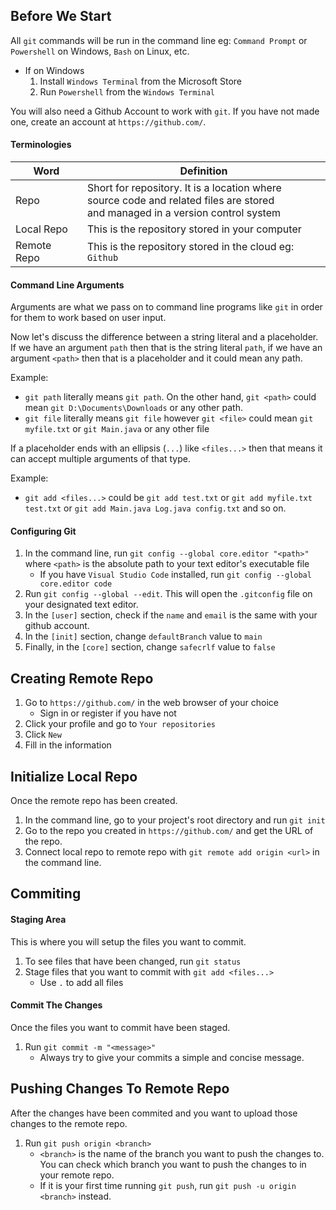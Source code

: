 ## Before We Start

All `git` commands will be run in the command line eg: `Command Prompt` or `Powershell` on Windows, `Bash` on Linux, etc. 
- If on Windows
	1. Install `Windows Terminal` from the Microsoft Store
	2. Run `Powershell` from the `Windows Terminal`

You will also need a Github Account to work with `git`. If you have not made one, create an account at `https://github.com/`.

#### Terminologies

| Word | Definition |
| --- | --- |
| Repo | Short for repository. It is a location where <br> source code and related files are stored <br> and managed in a version control system |
| Local Repo | This is the repository stored in your computer |
| Remote Repo | This is the repository stored in the cloud eg: `Github` |

#### Command Line Arguments

Arguments are what we pass on to command line programs like `git` in order for them to work based on user input. 

Now let's discuss the difference between a string literal and a placeholder. If we have an argument `path` then that is the string literal `path`, if we have an argument `<path>` then that is a placeholder and it could mean any path.

Example:
- `git path` literally means `git path`. On the other hand, `git <path>` could mean `git D:\Documents\Downloads` or any other path.
- `git file` literally means `git file` however `git <file>` could mean `git myfile.txt` or `git Main.java` or any other file

If a placeholder ends with an ellipsis (`...`) like `<files...>` then that means it can accept multiple arguments of that type.

Example:
- `git add <files...>` could be `git add test.txt` or `git add myfile.txt test.txt` or `git add Main.java Log.java config.txt` and so on.

#### Configuring Git

1. In the command line, run `git config --global core.editor "<path>"` where `<path>` is the absolute path to your text editor's executable file
	- If you have `Visual Studio Code` installed, run `git config --global core.editor code`
2. Run `git config --global --edit`. This will open the `.gitconfig` file on your designated text editor.
3. In the `[user]` section, check if the `name` and `email` is the same with your github account.
4. In the `[init]` section, change `defaultBranch` value to `main`
5. Finally, in the `[core]` section, change `safecrlf` value to `false`

## Creating Remote Repo

1. Go to `https://github.com/` in the web browser of your choice
	- Sign in or register if you have not
2. Click your profile and go to `Your repositories`
3. Click `New`
4. Fill in the information

## Initialize Local Repo

Once the remote repo has been created.
1. In the command line, go to your project's root directory and run `git init`
2. Go to the repo you created in `https://github.com/` and get the URL of the repo.
3. Connect local repo to remote repo with `git remote add origin <url>` in the command line.

## Commiting

#### Staging Area

This is where you will setup the files you want to commit.
1. To see files that have been changed, run `git status`
2. Stage files that you want to commit with `git add <files...>`
	- Use `.` to add all files

#### Commit The Changes

Once the files you want to commit have been staged.
1. Run `git commit -m "<message>"`
	- Always try to give your commits a simple and concise message.

## Pushing Changes To Remote Repo

After the changes have been commited and you want to upload those changes to the remote repo.
1. Run `git push origin <branch>`
	- `<branch>` is the name of the branch you want to push the changes to. You can check which branch you want to push the changes to in your remote repo.
	- If it is your first time running `git push`, run `git push -u origin <branch>` instead.